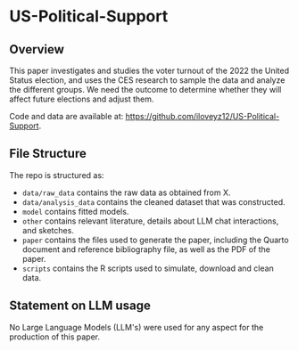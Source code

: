 # US-Political-Support

## Overview

This paper investigates and studies the voter turnout of the 2022 the United Status election, and uses the CES research to sample the data and analyze the different groups. We need the outcome to determine whether they will affect future elections and adjust them.

Code and data are available at: <https://github.com/iloveyz12/US-Political-Support>.



## File Structure

The repo is structured as:

-   `data/raw_data` contains the raw data as obtained from X.
-   `data/analysis_data` contains the cleaned dataset that was constructed.
-   `model` contains fitted models. 
-   `other` contains relevant literature, details about LLM chat interactions, and sketches.
-   `paper` contains the files used to generate the paper, including the Quarto document and reference bibliography file, as well as the PDF of the paper. 
-   `scripts` contains the R scripts used to simulate, download and clean data.


## Statement on LLM usage

No Large Language Models (LLM's) were used for any aspect for the production of this paper.
